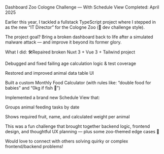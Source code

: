Dashboard Zoo Cologne Challenge — With Schedule View 
Completed: April 2025

Earlier this year, I tackled a fullstack TypeScript project where I stepped in as the new “IT Director” for the Cologne Zoo (🧪 dev challenge style).

The project goal? Bring a broken dashboard back to life after a simulated malware attack — and improve it beyond its former glory.

 What I did:
🛠Repaired broken Nuxt 3 + Vue 3 + Tailwind project

 Debugged and fixed failing age calculation logic & test coverage

 Restored and improved animal data table UI

 Built a custom Monthly Food Calculator (with rules like: “double food for babies” and “0kg if fish 🐠”)

Implemented a brand new Schedule View that:

Groups animal feeding tasks by date

Shows required fruit, name, and calculated weight per animal

This was a fun challenge that brought together backend logic, frontend design, and thoughtful UX planning — plus some zoo-themed edge cases 🐍

Would love to connect with others solving quirky or complex frontend/backend problems!
